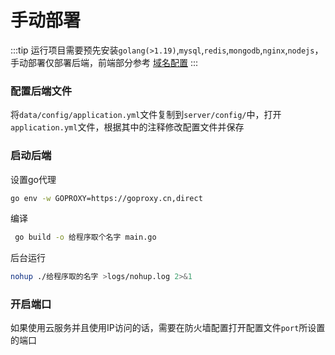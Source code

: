 # 手动部署

:::tip
运行项目需要预先安装`golang(>1.19)`,`mysql`,`redis`,`mongodb`,`nginx`,`nodejs`，
手动部署仅部署后端，前端部分参考 [域名配置](/guide/domain#未部署前端)
:::

### 配置后端文件
将`data/config/application.yml`文件复制到`server/config/`中，打开 `application.yml`文件，根据其中的注释修改配置文件并保存

### 启动后端
设置go代理
```sh
go env -w GOPROXY=https://goproxy.cn,direct
```
编译
```sh
 go build -o 给程序取个名字 main.go
```
后台运行
```sh
nohup ./给程序取的名字 >logs/nohup.log 2>&1
```

### 开启端口
如果使用云服务并且使用IP访问的话，需要在防火墙配置打开配置文件`port`所设置的端口
